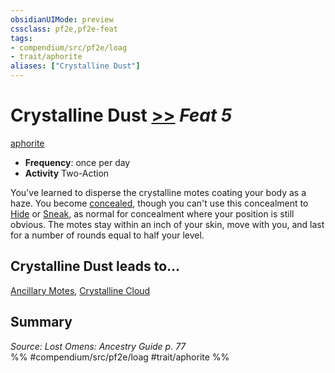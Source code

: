 ```yaml
---
obsidianUIMode: preview
cssclass: pf2e,pf2e-feat
tags:
- compendium/src/pf2e/loag
- trait/aphorite
aliases: ["Crystalline Dust"]
---
```

# Crystalline Dust  [>>](chapter-9-playing-the-game.md#Actions "Two-Action") *Feat 5*  
[aphorite](aphorite-loag.md "Aphorite Ancestry & Heritage Trait")  

- **Frequency**: once per day
- **Activity** Two-Action

You've learned to disperse the crystalline motes coating your body as a haze. You become [concealed](conditions.md#Concealed), though you can't use this concealment to [Hide](Reference/Rules/Actions/hide.md) or [Sneak](sneak.md), as normal for concealment where your position is still obvious. The motes stay within an inch of your skin, move with you, and last for a number of rounds equal to half your level.

## Crystalline Dust leads to...

[Ancillary Motes](ancillary-motes-loag.md), [Crystalline Cloud](crystalline-cloud-loag.md)

## Summary

*Source: Lost Omens: Ancestry Guide p. 77*  
%% #compendium/src/pf2e/loag #trait/aphorite %%